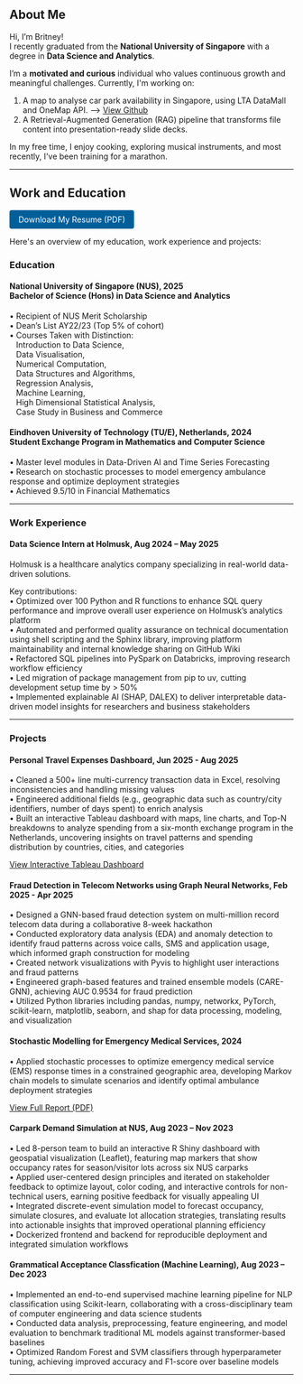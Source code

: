 <!-- <nav style="margin-bottom: 2rem; text-align: left;"> -->
  <!-- <a href="/">Home</a> -->
  <!-- <a href="#resume">Resume</a>
  <a href="#projects">Projects</a> -->
<!-- </nav> -->

## About Me
Hi, I’m Britney!  
I recently graduated from the **National University of Singapore** with a degree in **Data Science and Analytics**. 

I’m a **motivated and curious** individual who values continuous growth and meaningful challenges. Currently, I'm working on: 
1. A map to analyse car park availability in Singapore, using LTA DataMall and OneMap API. --> [View Github](https://github.com/britneysaw/sg-carpark-map)
2. A Retrieval-Augmented Generation (RAG) pipeline that transforms file content into presentation-ready slide decks.

In my free time, I enjoy cooking, exploring musical instruments, and most recently, I've been training for a marathon. 

---

## Work and Education

<a href="assets/Britney_Saw_Yu_Xuan_Resume.pdf" class="button" style="display:inline-block; padding: 8px 16px; background:#005f99; color:#fff; border-radius:4px; text-decoration:none;">Download My Resume (PDF)</a>

Here's an overview of my education, work experience and projects:

### Education
#### National University of Singapore (NUS), 2025 <br> Bachelor of Science (Hons) in Data Science and Analytics    
• Recipient of NUS Merit Scholarship  
• Dean’s List AY22/23 (Top 5% of cohort)  
• Courses Taken with Distinction:  
   Introduction to Data Science,  
   Data Visualisation,  
   Numerical Computation,    
   Data Structures and Algorithms,  
   Regression Analysis,  
   Machine Learning,  
   High Dimensional Statistical Analysis,  
   Case Study in Business and Commerce  

#### Eindhoven University of Technology (TU/E), Netherlands, 2024 <br> Student Exchange Program in Mathematics and Computer Science  
• Master level modules in Data-Driven AI and Time Series Forecasting  
• Research on stochastic processes to model emergency ambulance response and optimize deployment strategies  
• Achieved 9.5/10 in Financial Mathematics  

---

### Work Experience
#### Data Science Intern at Holmusk, Aug 2024 – May 2025
Holmusk is a healthcare analytics company specializing in real-world data-driven solutions.  

Key contributions:  
• Optimized over 100 Python and R functions to enhance SQL query performance and improve overall user experience on Holmusk’s analytics platform  
• Automated and performed quality assurance on technical documentation using shell scripting and the Sphinx library, improving platform maintainability and internal knowledge sharing on GitHub Wiki  
• Refactored SQL pipelines into PySpark on Databricks, improving research workflow efficiency  
• Led migration of package management from pip to uv, cutting development setup time by > 50%  
• Implemented explainable AI (SHAP, DALEX) to deliver interpretable data-driven model insights for researchers and business stakeholders

---

### Projects
#### Personal Travel Expenses Dashboard, Jun 2025 - Aug 2025
• Cleaned a 500+ line multi-currency transaction data in Excel, resolving inconsistencies and handling missing values  
• Engineered additional fields (e.g., geographic data such as country/city identifiers, number of days spent) to enrich analysis  
• Built an interactive Tableau dashboard with maps, line charts, and Top-N breakdowns to analyze spending from a six-month exchange program in the Netherlands, uncovering insights on travel patterns and spending distribution by countries, cities, and categories  

<a href="https://public.tableau.com/views/exchange_expenses/FinalDashboard?:language=en-US&:display_count=n&:origin=viz_share_link" 
   target="_blank" class="button">
  View Interactive Tableau Dashboard
</a>

<!-- <div class="tableauPlaceholder" style="width:100%; height:0; padding-bottom:75%; position:relative; margin-top:1rem;">
  <iframe src="https://public.tableau.com/views/exchange_expenses/FinalDashboard?:embed=y&:display_count=yes&:showVizHome=no"
          style="position:absolute; top:0; left:0; width:100%; height:100%; border:0;"
          allowfullscreen>
  </iframe>
</div> -->

#### Fraud Detection in Telecom Networks using Graph Neural Networks, Feb 2025 - Apr 2025
• Designed a GNN-based fraud detection system on multi-million record telecom data during a collaborative 8-week hackathon  
• Conducted exploratory data analysis (EDA) and anomaly detection to identify fraud patterns across voice calls, SMS and application usage, which informed graph construction for modeling  
• Created network visualizations with Pyvis to highlight user interactions and fraud patterns  
• Engineered graph-based features and trained ensemble models (CARE-GNN), achieving AUC 0.9534 for fraud prediction  
• Utilized Python libraries including pandas, numpy, networkx, PyTorch, scikit-learn, matplotlib, seaborn, and shap for data processing, modeling, and visualization  

#### Stochastic Modelling for Emergency Medical Services, 2024
• Applied stochastic processes to optimize emergency medical service (EMS) response times in a constrained geographic area, developing Markov chain models to simulate scenarios and identify optimal ambulance deployment strategies  

<a href="assets/Modelling_Stochastic.pdf" 
   target="_blank" class="button">
  View Full Report (PDF)
</a>

<!-- <div style="width:100%; height:800px; margin-top:1rem;">
  <iframe src="assets/Modelling_Stochastic.pdf" 
          style="width:100%; height:100%; border:1px solid #ccc;" 
          frameborder="0" 
          allowfullscreen>
  </iframe>
</div> -->

#### Carpark Demand Simulation at NUS, Aug 2023 – Nov 2023
• Led 8-person team to build an interactive R Shiny dashboard with geospatial visualization (Leaflet), 
featuring map markers that show occupancy rates for season/visitor lots across six NUS carparks  
• Applied user-centered design principles and iterated on stakeholder feedback to optimize layout, color coding, and interactive controls for non-technical users, earning positive feedback for visually appealing UI  
• Integrated discrete-event simulation model to forecast occupancy, simulate closures, and evaluate lot allocation strategies, translating results into actionable insights that improved operational planning efficiency  
• Dockerized frontend and backend for reproducible deployment and integrated simulation workflows  

#### Grammatical Acceptance Classfication (Machine Learning), Aug 2023 – Dec 2023
• Implemented an end-to-end supervised machine learning pipeline for NLP classification using Scikit-learn, collaborating with a cross-disciplinary team of computer engineering and data science students  
• Conducted data analysis, preprocessing, feature engineering, and model evaluation to benchmark traditional ML models against transformer-based baselines  
• Optimized Random Forest and SVM classifiers through hyperparameter tuning, achieving improved accuracy and F1-score over baseline models  

---